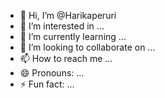 - 👋 Hi, I’m @Harikaperuri
- 👀 I’m interested in ...
- 🌱 I’m currently learning ...
- 💞️ I’m looking to collaborate on ...
- 📫 How to reach me ...
- 😄 Pronouns: ...
- ⚡ Fun fact: ...

<!---
Harikaperuri/Harikaperuri is a ✨ special ✨ repository because its `README.md` (this file) appears on your GitHub profile.
You can click the Preview link to take a look at your changes.
--->
